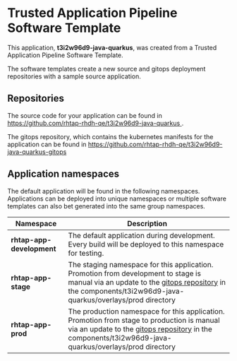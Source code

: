# Trusted Application Pipeline Software Template

This application, **t3i2w96d9-java-quarkus**, was created from a Trusted Application Pipeline Software Template.

The software templates create a new source and gitops deployment repositories with a sample source application. 

## Repositories

The source code for your application can be found in [https://github.com/rhtap-rhdh-qe/t3i2w96d9-java-quarkus ](https://github.com/rhtap-rhdh-qe/t3i2w96d9-java-quarkus ).
 
The gitops repository, which contains the kubernetes manifests for the application can be found in 
[https://github.com/rhtap-rhdh-qe/t3i2w96d9-java-quarkus-gitops ](https://github.com/rhtap-rhdh-qe/t3i2w96d9-java-quarkus-gitops ) 

## Application namespaces 

The default application will be found in the following namespaces. Applications can be deployed into unique namespaces or multiple software templates can also bet generated into the same group namespaces.  

|  Namespace   |  Description   |  
| -------- | -------- |   
| **rhtap-app-development** | The default application during development. Every build will be deployed to this namespace for testing. | 
| **rhtap-app-stage** | The staging namespace for this application. Promotion from development to stage is manual via an update to the [gitops repository](https://github.com/rhtap-rhdh-qe/t3i2w96d9-java-quarkus-gitops ) in the components/t3i2w96d9-java-quarkus/overlays/prod directory |  
| **rhtap-app-prod** | The production namespace for this application. Promotion from stage to production is manual via an update to the [gitops repository](https://github.com/rhtap-rhdh-qe/t3i2w96d9-java-quarkus-gitops ) in the components/t3i2w96d9-java-quarkus/overlays/prod directory | 